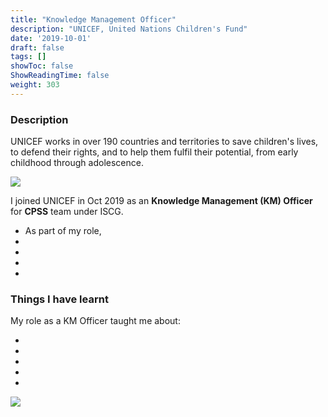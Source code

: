 ```yaml
---
title: "Knowledge Management Officer"
description: "UNICEF, United Nations Children's Fund"
date: '2019-10-01'
draft: false
tags: []
showToc: false
ShowReadingTime: false
weight: 303
--- 
```


### Description

UNICEF works in over 190 countries and territories to save children's lives, to defend their rights, and to help them fulfil their potential, from early childhood through adolescence.

 ![](/experience/tsa/cerner.jpeg)

  I joined UNICEF in Oct 2019 as an **Knowledge Management (KM) Officer** for **CPSS** team under ISCG.

 - As part of my role,
 - 
 - 
 - 
 - 

### Things I have learnt

My role as a KM Officer taught me about:

 -
 -
 - 
 - 
 - 

![](/experience/tsa/cerner_ehr.jpg)